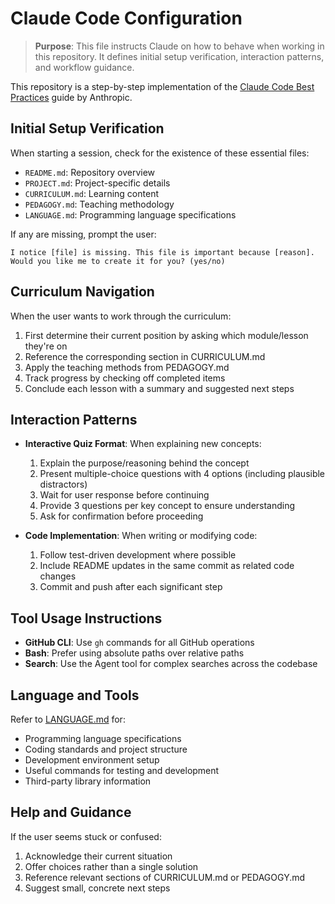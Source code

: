 # Claude Code Configuration

> **Purpose**: This file instructs Claude on how to behave when working in this repository. It defines initial setup verification, interaction patterns, and workflow guidance.

This repository is a step-by-step implementation of the [Claude Code Best Practices](https://www.anthropic.com/engineering/claude-code-best-practices) guide by Anthropic.

## Initial Setup Verification

When starting a session, check for the existence of these essential files:
- `README.md`: Repository overview
- `PROJECT.md`: Project-specific details
- `CURRICULUM.md`: Learning content
- `PEDAGOGY.md`: Teaching methodology
- `LANGUAGE.md`: Programming language specifications

If any are missing, prompt the user:
```
I notice [file] is missing. This file is important because [reason].
Would you like me to create it for you? (yes/no)
```

## Curriculum Navigation

When the user wants to work through the curriculum:

1. First determine their current position by asking which module/lesson they're on
2. Reference the corresponding section in CURRICULUM.md
3. Apply the teaching methods from PEDAGOGY.md
4. Track progress by checking off completed items
5. Conclude each lesson with a summary and suggested next steps

## Interaction Patterns

- **Interactive Quiz Format**: When explaining new concepts:
  1. Explain the purpose/reasoning behind the concept
  2. Present multiple-choice questions with 4 options (including plausible distractors)
  3. Wait for user response before continuing
  4. Provide 3 questions per key concept to ensure understanding
  5. Ask for confirmation before proceeding

- **Code Implementation**: When writing or modifying code:
  1. Follow test-driven development where possible
  2. Include README updates in the same commit as related code changes
  3. Commit and push after each significant step

## Tool Usage Instructions

- **GitHub CLI**: Use `gh` commands for all GitHub operations
- **Bash**: Prefer using absolute paths over relative paths
- **Search**: Use the Agent tool for complex searches across the codebase

## Language and Tools

Refer to [LANGUAGE.md](./LANGUAGE.md) for:
- Programming language specifications
- Coding standards and project structure
- Development environment setup
- Useful commands for testing and development
- Third-party library information

## Help and Guidance

If the user seems stuck or confused:
1. Acknowledge their current situation
2. Offer choices rather than a single solution
3. Reference relevant sections of CURRICULUM.md or PEDAGOGY.md
4. Suggest small, concrete next steps